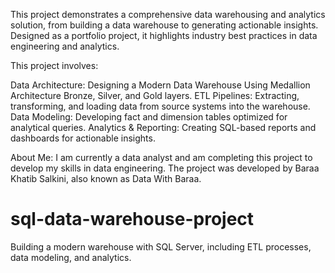 This project demonstrates a comprehensive data warehousing and analytics solution, from building a data warehouse to generating actionable insights. Designed as a portfolio project, it highlights industry best practices in data engineering and analytics.

This project involves:

Data Architecture: Designing a Modern Data Warehouse Using Medallion Architecture Bronze, Silver, and Gold layers.
ETL Pipelines: Extracting, transforming, and loading data from source systems into the warehouse.
Data Modeling: Developing fact and dimension tables optimized for analytical queries.
Analytics & Reporting: Creating SQL-based reports and dashboards for actionable insights.

About Me:
I am currently a data analyst and am completing this project to develop my skills in data engineering. The project was developed by Baraa Khatib Salkini, also known as Data With Baraa. 

# sql-data-warehouse-project
Building a modern warehouse with SQL Server, including ETL processes, data modeling, and analytics. 
